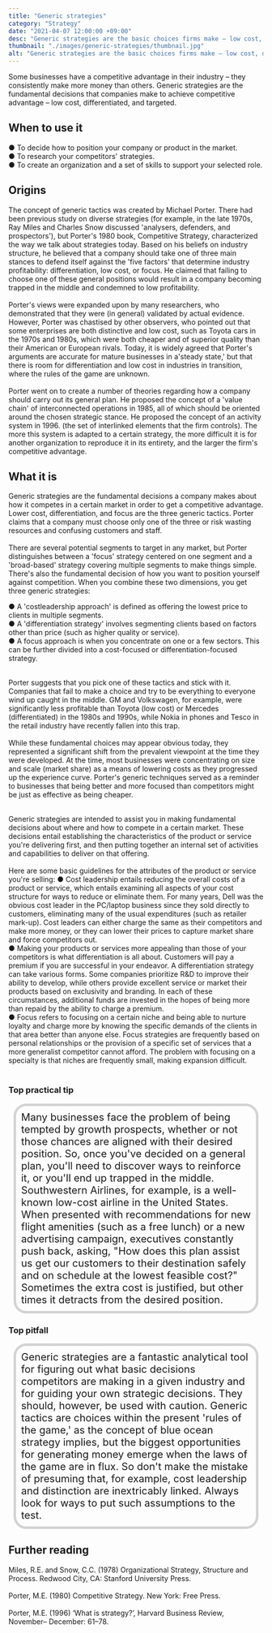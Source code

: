 ```yaml
---
title: "Generic strategies"
category: "Strategy"
date: "2021-04-07 12:00:00 +09:00"
desc: "Generic strategies are the basic choices firms make – low cost, differentiated, focused – that enable them to develop competitive advantage"
thumbnail: "./images/generic-strategies/thumbnail.jpg"
alt: "Generic strategies are the basic choices firms make – low cost, differentiated, focused – that enable them to develop competitive advantage."
---
```


Some businesses have a competitive advantage in their industry – they consistently make more money than others. Generic strategies are the fundamental decisions that companies make to achieve competitive advantage – low cost, differentiated, and targeted. <br>

## When to use it
● To decide how to position your company or product in the market. <br>
● To research your competitors' strategies. <br>
● To create an organization and a set of skills to support your selected role. <br>

## Origins
The concept of generic tactics was created by Michael Porter. There had been previous study on diverse strategies (for example, in the late 1970s, Ray Miles and Charles Snow discussed 'analysers, defenders, and prospectors'), but Porter's 1980 book, Competitive Strategy, characterized the way we talk about strategies today. Based on his beliefs on industry structure, he believed that a company should take one of three main stances to defend itself against the 'five factors' that determine industry profitability: differentiation, low cost, or focus. He claimed that failing to choose one of these general positions would result in a company becoming trapped in the middle and condemned to low profitability. <br><br>
Porter's views were expanded upon by many researchers, who demonstrated that they were (in general) validated by actual evidence. However, Porter was chastised by other observers, who pointed out that some enterprises are both distinctive and low cost, such as Toyota cars in the 1970s and 1980s, which were both cheaper and of superior quality than their American or European rivals. Today, it is widely agreed that Porter's arguments are accurate for mature businesses in a'steady state,' but that there is room for differentiation and low cost in industries in transition, where the rules of the game are unknown. <br><br>
Porter went on to create a number of theories regarding how a company should carry out its general plan. He proposed the concept of a 'value chain' of interconnected operations in 1985, all of which should be oriented around the chosen strategic stance. He proposed the concept of an activity system in 1996. (the set of interlinked elements that the firm controls). The more this system is adapted to a certain strategy, the more difficult it is for another organization to reproduce it in its entirety, and the larger the firm's competitive advantage. <br>

## What it is
Generic strategies are the fundamental decisions a company makes about how it competes in a certain market in order to get a competitive advantage. Lower cost, differentiation, and focus are the three generic tactics. Porter claims that a company must choose only one of the three or risk wasting resources and confusing customers and staff. <br><br>
There are several potential segments to target in any market, but Porter distinguishes between a 'focus' strategy centered on one segment and a 'broad-based' strategy covering multiple segments to make things simple. There's also the fundamental decision of how you want to position yourself against competition. When you combine these two dimensions, you get three generic strategies:

● A 'costleadership approach' is defined as offering the lowest price to clients in multiple segments.<br>
● A 'differentiation strategy' involves segmenting clients based on factors other than price (such as higher quality or service).<br>
● A focus approach is when you concentrate on one or a few sectors. This can be further divided into a cost-focused or differentiation-focused strategy.<br><br>

Porter suggests that you pick one of these tactics and stick with it. Companies that fail to make a choice and try to be everything to everyone wind up caught in the middle. GM and Volkswagen, for example, were significantly less profitable than Toyota (low cost) or Mercedes (differentiated) in the 1980s and 1990s, while Nokia in phones and Tesco in the retail industry have recently fallen into this trap. <br><br>
While these fundamental choices may appear obvious today, they represented a significant shift from the prevalent viewpoint at the time they were developed. At the time, most businesses were concentrating on size and scale (market share) as a means of lowering costs as they progressed up the experience curve. Porter's generic techniques served as a reminder to businesses that being better and more focused than competitors might be just as effective as being cheaper. <br><br>

Generic strategies are intended to assist you in making fundamental decisions about where and how to compete in a certain market. These decisions entail establishing the characteristics of the product or service you're delivering first, and then putting together an internal set of activities and capabilities to deliver on that offering. <br><br>
Here are some basic guidelines for the attributes of the product or service you're selling:
● Cost leadership entails reducing the overall costs of a product or service, which entails examining all aspects of your cost structure for ways to reduce or eliminate them. For many years, Dell was the obvious cost leader in the PC/laptop business since they sold directly to customers, eliminating many of the usual expenditures (such as retailer mark-up). Cost leaders can either charge the same as their competitors and make more money, or they can lower their prices to capture market share and force competitors out. <br>
● Making your products or services more appealing than those of your competitors is what differentiation is all about. Customers will pay a premium if you are successful in your endeavor. A differentiation strategy can take various forms. Some companies prioritize R&D to improve their ability to develop, while others provide excellent service or market their products based on exclusivity and branding. In each of these circumstances, additional funds are invested in the hopes of being more than repaid by the ability to charge a premium.<br>
● Focus refers to focusing on a certain niche and being able to nurture loyalty and charge more by knowing the specific demands of the clients in that area better than anyone else. Focus strategies are frequently based on personal relationships or the provision of a specific set of services that a more generalist competitor cannot afford. The problem with focusing on a specialty is that niches are frequently small, making expansion difficult.<br><br>

### Top practical tip
<div style="background:transparent;
            border-radius: 25px; 
            font-size: 20px; 
            padding: 10px; 
            border: 5px solid lightgray; 
            margin: 10px;">Many businesses face the problem of being tempted by growth prospects, whether or not those chances are aligned with their desired position. So, once you've decided on a general plan, you'll need to discover ways to reinforce it, or you'll end up trapped in the middle. Southwestern Airlines, for example, is a well-known low-cost airline in the United States. When presented with recommendations for new flight amenities (such as a free lunch) or a new advertising campaign, executives constantly push back, asking, "How does this plan assist us get our customers to their destination safely and on schedule at the lowest feasible cost?" Sometimes the extra cost is justified, but other times it detracts from the desired position.<br></div>

### Top pitfall
<div style="background:transparent;
            border-radius: 25px; 
            font-size: 20px; 
            padding: 10px; 
            border: 5px solid lightgray; 
            margin: 10px;">
Generic strategies are a fantastic analytical tool for figuring out what basic decisions competitors are making in a given industry and for guiding your own strategic decisions. They should, however, be used with caution. Generic tactics are choices within the present 'rules of the game,' as the concept of blue ocean strategy implies, but the biggest opportunities for generating money emerge when the laws of the game are in flux. So don't make the mistake of presuming that, for example, cost leadership and distinction are inextricably linked. Always look for ways to put such assumptions to the test.<br></div>

## Further reading
Miles, R.E. and Snow, C.C. (1978) Organizational Strategy, Structure and Process. Redwood City, CA: Stanford University Press.<br><br>
Porter, M.E. (1980) Competitive Strategy. New York: Free Press.<br><br>
Porter, M.E. (1996) ‘What is strategy?’, Harvard Business Review, November– December: 61–78.<br><br>
